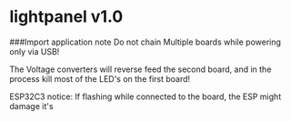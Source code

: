 # lightpanel v1.0

###Import application note
Do not chain Multiple boards while powering only via USB!

The Voltage converters will reverse feed the second board, and in the process kill most of the LED's on the first board!

ESP32C3 notice:
If flashing while connected to the board, the ESP might damage it's 
